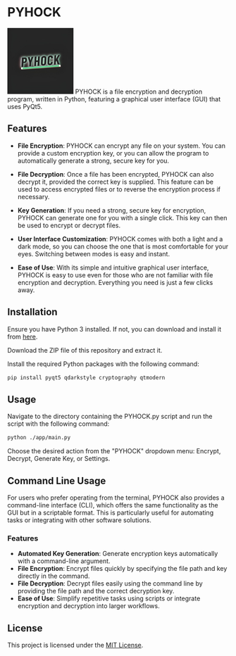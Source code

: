 # **PYHOCK**

<img src="Generally/LOGO_PYHOCK.jpg" alt="Logo" height="150">
PYHOCK is a file encryption and decryption program, written in Python, featuring a graphical user interface (GUI) that uses PyQt5.

## Features

- **File Encryption**: PYHOCK can encrypt any file on your system. You can provide a custom encryption key, or you can allow the program to automatically generate a strong, secure key for you.

- **File Decryption**: Once a file has been encrypted, PYHOCK can also decrypt it, provided the correct key is supplied. This feature can be used to access encrypted files or to reverse the encryption process if necessary.

- **Key Generation**: If you need a strong, secure key for encryption, PYHOCK can generate one for you with a single click. This key can then be used to encrypt or decrypt files.

- **User Interface Customization**: PYHOCK comes with both a light and a dark mode, so you can choose the one that is most comfortable for your eyes. Switching between modes is easy and instant.

- **Ease of Use**: With its simple and intuitive graphical user interface, PYHOCK is easy to use even for those who are not familiar with file encryption and decryption. Everything you need is just a few clicks away.


## Installation

Ensure you have Python 3 installed. If not, you can download and install it from [here](https://www.python.org/downloads/).

Download the ZIP file of this repository and extract it.

Install the required Python packages with the following command:

```bash
pip install pyqt5 qdarkstyle cryptography qtmodern
```
## Usage
Navigate to the directory containing the PYHOCK.py script and run the script with the following command:
```bash
python ./app/main.py
```
Choose the desired action from the "PYHOCK" dropdown menu: Encrypt, Decrypt, Generate Key, or Settings.

## Command Line Usage

For users who prefer operating from the terminal, PYHOCK also provides a command-line interface (CLI), which offers the same functionality as the GUI but in a scriptable format. This is particularly useful for automating tasks or integrating with other software solutions.

### Features

- **Automated Key Generation**: Generate encryption keys automatically with a command-line argument.
- **File Encryption**: Encrypt files quickly by specifying the file path and key directly in the command.
- **File Decryption**: Decrypt files easily using the command line by providing the file path and the correct decryption key.
- **Ease of Use**: Simplify repetitive tasks using scripts or integrate encryption and decryption into larger workflows.

## License

This project is licensed under the [MIT License](https://opensource.org/licenses/MIT/).
